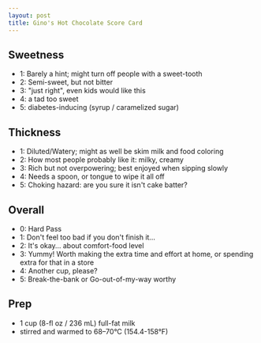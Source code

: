 ```yaml
---
layout: post
title: Gino's Hot Chocolate Score Card
---
```


Sweetness
---------
* 1: Barely a hint; might turn off people with a sweet-tooth
* 2: Semi-sweet, but not bitter
* 3: "just right", even kids would like this
* 4: a tad too sweet
* 5: diabetes-inducing (syrup / caramelized sugar)

Thickness
---------
* 1: Diluted/Watery; might as well be skim milk and food coloring
* 2: How most people probably like it: milky, creamy
* 3: Rich but not overpowering; best enjoyed when sipping slowly
* 4: Needs a spoon, or tongue to wipe it all off
* 5: Choking hazard: are you sure it isn't cake batter?

Overall
-------
* 0: Hard Pass
* 1: Don't feel too bad if you don't finish it…
* 2: It's okay… about comfort-food level
* 3: Yummy! Worth making the extra time and effort at home, or spending extra for that in a store
* 4: Another cup, please?
* 5: Break-the-bank or Go-out-of-my-way worthy

Prep
----

* 1 cup (8-fl oz / 236 mL) full-fat milk
* stirred and warmed to 68–70°C (154.4-158°F)

